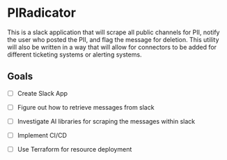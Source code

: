 # PIRadicator
This is a slack application that will scrape all public channels for PII, notify the user who posted the PII, and flag the message for deletion. This utility will also be written in a way that will allow for connectors to be added for different ticketing systems or alerting systems. 

## Goals
-[ ] Create Slack App 
-[ ] Figure out how to retrieve messages from slack 
-[ ] Investigate AI libraries for scraping the messages within slack 
-[ ] Implement CI/CD 
-[ ] Use Terraform for resource deployment 


